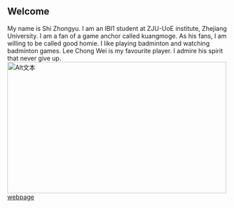 ## Welcome 

My name is Shi Zhongyu. 
I am an IBI1 student at ZJU-UoE institute, Zhejiang University.
I am a fan of a game anchor called kuangmoge. As his fans, I am willing to be called good homie.
I like playing badminton and watching badminton games. Lee Chong Wei is my favourite player. I admire his spirit that never give up.
<img src="https://github.com/cool-zhongyu/cool-zhongyu.github.io/blob/main/lee-chong-wei0205.jpg?raw=true" alt="Alt文本" width="500" height="300">
[webpage](https://cool-zhongyu.github.io) 
